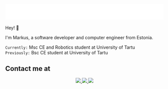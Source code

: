 <p align="center"> <img src="banner.svg"> </p>
Hey! 👋

I'm Markus, a software developer and computer engineer from Estonia.

<code>Currently:</code> Msc CE and Robotics student at University of Tartu<br/>
<code>Previously:</code> Bsc CE student at University of Tartu

## Contact me at
<p align="center">
  <a href="https://www.linkedin.com/in/markus-erik-s%C3%BCgis-6a326521b/"><img src="https://img.shields.io/badge/LinkedIn-0077B5?style=for-the-badge&logo=linkedin&logoColor=white"/> </a>
  <a href="https://discordapp.com/users/274231781035606016"><img src="https://img.shields.io/badge/Discord-5865F2?style=for-the-badge&logo=discord&logoColor=white"/> </a>
  <a href="mailto:markus.sugis@gmail.com"><img src="https://img.shields.io/badge/Gmail-D14836?style=for-the-badge&logo=gmail&logoColor=white"/> </a>
</p>
